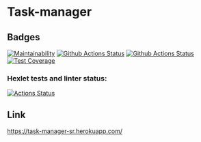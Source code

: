 # Task-manager

## Badges
[![Maintainability](https://api.codeclimate.com/v1/badges/92c83210a6f95f36d838/maintainability)](https://codeclimate.com/github/sound-round/python-project-lvl4/maintainability)
[![Github Actions Status](https://github.com/sound-round/python-project-lvl4/actions/workflows/linter.yml/badge.svg)](https://github.com/sound-round/python-project-lvl4/actions)
[![Github Actions Status](https://github.com/sound-round/python-project-lvl4/actions/workflows/tests.yml/badge.svg)](https://github.com/sound-round/python-project-lvl4/actions)
[![Test Coverage](https://api.codeclimate.com/v1/badges/92c83210a6f95f36d838/test_coverage)](https://codeclimate.com/github/sound-round/python-project-lvl4/test_coverage)


### Hexlet tests and linter status:
[![Actions Status](https://github.com/sound-round/python-project-lvl4/workflows/hexlet-check/badge.svg)](https://github.com/sound-round/python-project-lvl4/actions)

## Link
https://task-manager-sr.herokuapp.com/
